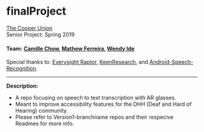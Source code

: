 # finalProject #

[The Cooper Union](https://cooper.edu/welcome)  
Senior Project: Spring 2019   
#### Team: [Camille Chow](https://github.com/ceegeechow), [Mathew Ferreira](https://github.com/matthew-ferreira), [Wendy Ide](https://github.com/wside)

Special thanks to: [Everysight Raptor](https://everysight.com/), [KeenResearch](https://keenresearch.com/), and [Android-Speech-Recognition](https://github.com/maxwellobi/Android-Speech-Recognition).

----------------------------------------------------------------------------------------------------
**Description:**   
* A repo focusing on speech to text transcription with AR glasses.  
* Meant to improve accessibility features for the DHH (Deaf and Hard of Hearing) community. 
* Please refer to Version1-branchname repos and their respecive Readmes for more info.   
